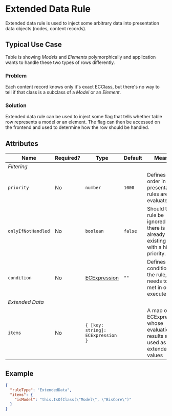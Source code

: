 # Extended Data Rule

Extended data rule is used to inject some arbitrary data into presentation data objects (nodes, content records).

## Typical Use Case

Table is showing *Models* and *Elements* polymorphically and application wants to handle these two types
of rows differently.

### Problem

Each content record knows only it's exact ECClass, but there's no way to tell if that class is a subclass
of a *Model* or an *Element*.

### Solution

Extended data rule can be used to inject some flag that tells whether table row represents a model or an element. The
flag can then be accessed on the frontend and used to determine how the row should be handled.

## Attributes

Name | Required? | Type | Default | Meaning
-|-|-|-|-
*Filtering* |
`priority` | No | `number` | `1000` | Defines the order in which presentation rules are evaluated.
`onlyIfNotHandled` | No | `boolean` | `false` | Should this rule be ignored if there is already an existing rule with a higher priority.
`condition` | No | [ECExpression](./ECExpressions.md#rule-condition) |`""` | Defines a condition for the rule, which needs to be met in order to execute it.
*Extended Data* |
`items` | No | `{ [key: string]: ECExpression }` | | A map of ECExpressions whose evaluation results are used as extended data values

## Example

```JSON
{
  "ruleType": "ExtendedData",
  "items": {
    "isModel": "this.IsOfClass(\"Model\", \"BisCore\")"
  }
}
```
